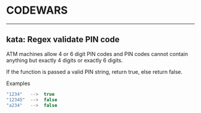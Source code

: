 # CODEWARS
---

## kata: Regex validate PIN code

ATM machines allow 4 or 6 digit PIN codes and PIN codes cannot contain anything but exactly 4 digits or exactly 6 digits.

If the function is passed a valid PIN string, return true, else return false.

Examples
```js
"1234"   -->  true
"12345"  -->  false
"a234"   -->  false
```

